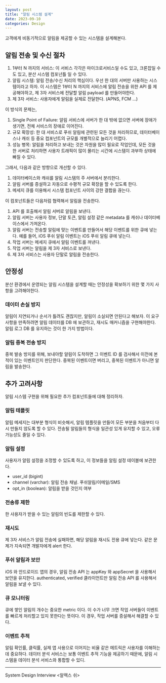 ```yaml
---
layout: post
title: "알림 시스템 설계" 
date: 2023-09-10
categories: Design
---
```


고객에게 비동기적으로 알림을 제공할 수 있는 시스템을 설계해본다.

## 알림 전송 및 수신 절차

1. 1부터 N 까지의 서비스: 이 서비스 각각은 마이크로서비스일 수도 있고, 크론잡일 수도 있고, 분산 시스템 컴포넌틀 일 수 있다.
2. 알림 시스템: 알림 전송/수신 처리의 핵심이다. 우선 한 대의 서버만 사용하는 시스템이라고 하자. 이 시스템은 1부터 N 까지의 서비스에 알림 전송을 위한 API 를 제공해야하고, 제 3자 서비스에 전달할 알림 payload 를 만들어야한다.
3. 제 3자 서비스: 사용자에게 알림을 실제로 전달한다. (APNS, FCM ...)

이 방식의 문제는,

1. Single Point of Failure: 알림 서비스에 서버가 한 대 밖에 없으면 서버에 장애가 생기면, 전체 서비스의 장애로 이어진다.
2. 규모 확장성: 한 대 서비스로 푸쉬 알림에 관련된 모든 것을 처리하므로, 데이터베이스나 캐쉬 등 중요 컴포넌트의 규모를 개별적으로 늘리기 어렵다.
3. 성능 병목: 알림을 처리하고 보내는 것은 자원을 많이 필요로 작업인데, 모든 것을 한 서버로 처리하면 사용자 트래픽이 많이 몰리는 시간에 시스템이 과부하 상태에 빠질 수 있다.

그래서, 다음과 같은 방향으로 개선할 수 있다.

1. 데이터베이스와 캐쉬를 알림 시스템의 주 서버에서 분리한다.
2. 알림 서버를 증설하고 자동으로 수평적 규모 확장을 할 수 있도록 한다.
3. 메세지 큐를 이용해서 시스템 컴포넌트 사이의 강한 결합을 끊는다.

이 컴포넌트들은 다음처럼 협력해서 알림을 전송한다.

1. API 를 호출해서 알림 서버로 알림을 보낸다.
2. 알림 서버는 사용자 정보, 단말 토큰, 알림 설정 같은 metadata 를 캐쉬나 데이터베이스에서 가져온다.
3. 알림 서버는 전송할 알림에 맞는 이벤트를 만들어서 해당 이벤트를 위한 큐에 넣는다. 예를 들어, iOS 푸쉬 알림 이벤트는 iOS 푸쉬 알림 큐에 넣는다.
4. 작업 서버는 메세지 큐에서 알림 이벤트를 꺼낸다.
5. 작업 서버는 알림을 제 3자 서비스로 보낸다.
6. 제 3자 서비스는 사용자 단말로 알림을 전송한다.

## 안정성

분산 환경에서 운영되는 알림 시스템을 설계할 때는 안정성을 확보하기 위한 몇 가지 사항을 고려해야한다.

### 데이터 손실 방지

알림이 지연되거나 순서가 틀려도 괜찮지만, 알림이 소실되면 안된다고 해보자.
이 요구 사항을 만족하려면 알림 데이터를 DB 에 보관하고, 재시도 매커니즘을 구현해야한다.
알림 로그 DB 를 유지하는 것이 한 가지 방법이다.

### 알림 중복 전송 방지

중복 발송 방지를 위해, 보내야할 알림이 도착하면 그 이벤트 ID 를 검사해서 이전에 본 적이 있는 이벤트인지 판단한다.
중복된 이벤트이면 버리고, 중복된 이벤트가 아니면 알림을 발송한다.

## 추가 고려사항

알림 시스템 구현을 위해 필요한 추가 컴포넌트들에 대해 정리하자.

### 알림 테플릿

알림 메세지는 대부분 형식이 비슷해서, 알림 템플릿을 만들어 모든 부분을 처음부터 다시 만들지 않도록 할 수 있다.
전송될 알림들의 형식을 일관성 있게 유지할 수 있고, 오류 가능성도 줄일 수 있다.

### 알림 설정

사용자가 알림 설정을 조정할 수 있도록 하고, 이 정보들을 알림 설정 테이블에 보관한다.

- user_id (bigint)
- channel (varchar): 알림 전송 채널. 푸쉬알림/이메일/SMS
- opt_in (boolean): 알림을 받을 것인지 여부

### 전송류 제한

한 사용자가 받을 수 있는 알림의 빈도를 제한할 수 있다.

### 재시도

제 3자 서비스가 알림 전송에 실패하면, 해당 알림을 재시도 전용 큐에 넣는다.
같은 문제가 지속되면 개발자에게 alert 한다.

### 푸쉬 알림과 보안

iOS 와 안드로이드 앱의 경우, 알림 전송 API 는 appKey 와 appSecret 을 사용해서 보안을 유지한다.
authenticated, verified 클라이언트만 알림 전송 API 를 사용해서 알림을 보낼 수 있다.

### 큐 모니터링

큐에 쌓인 알림의 개수는 중요한 metric 이다.
이 수가 너무 크면 작업 서버들이 이벤트를 빠르게 처리할고 있지 못한다는 뜻이다. 
이 경우, 작업 서버를 증설해서 해결할 수 있다.

### 이벤트 추적

알림 확인률, 클릭률, 실제 앱 사용으로 이어지는 비율 같은 메트릭은 사용자를 이해하는데 중요하다.
데이터 분석 서비스는 보통 이벤트 추적 기능을 제공하기 때문에, 알림 시스템을 데이터 분석 서비스와 통합할 수 있디. 

---

System Design Interview <알렉스 쉬>
